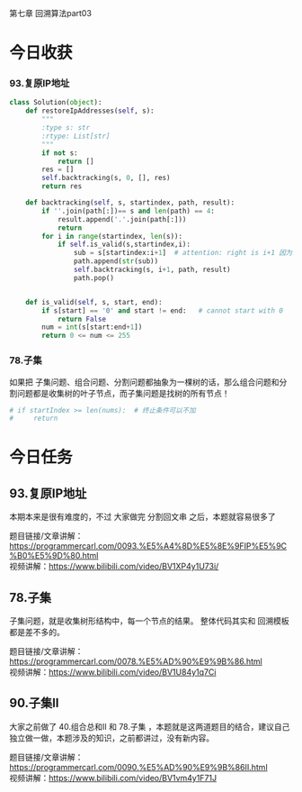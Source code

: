 第七章 回溯算法part03

# 今日收获
### 93.复原IP地址 
```python
class Solution(object):
    def restoreIpAddresses(self, s):
        """
        :type s: str
        :rtype: List[str]
        """
        if not s:
            return []
        res = []
        self.backtracking(s, 0, [], res)
        return res

    def backtracking(self, s, startindex, path, result):
        if ''.join(path[:])== s and len(path) == 4:
            result.append('.'.join(path[:]))
            return 
        for i in range(startindex, len(s)):
            if self.is_valid(s,startindex,i):
                sub = s[startindex:i+1]  # attention: right is i+1 因为右开
                path.append(str(sub))
                self.backtracking(s, i+1, path, result)
                path.pop()


    def is_valid(self, s, start, end):
        if s[start] == '0' and start != end:   # cannot start with 0
            return False
        num = int(s[start:end+1])
        return 0 <= num <= 255
```
### 78.子集 
如果把 子集问题、组合问题、分割问题都抽象为一棵树的话，那么组合问题和分割问题都是收集树的叶子节点，而子集问题是找树的所有节点！
```python
# if startIndex >= len(nums):  # 终止条件可以不加
#     return
```


# 今日任务

## 93.复原IP地址  

本期本来是很有难度的，不过 大家做完 分割回文串 之后，本题就容易很多了 

题目链接/文章讲解：https://programmercarl.com/0093.%E5%A4%8D%E5%8E%9FIP%E5%9C%B0%E5%9D%80.html  
视频讲解：https://www.bilibili.com/video/BV1XP4y1U73i/

## 78.子集  

子集问题，就是收集树形结构中，每一个节点的结果。 整体代码其实和 回溯模板都是差不多的。 

题目链接/文章讲解：https://programmercarl.com/0078.%E5%AD%90%E9%9B%86.html  
视频讲解：https://www.bilibili.com/video/BV1U84y1q7Ci 

## 90.子集II 

大家之前做了 40.组合总和II 和 78.子集 ，本题就是这两道题目的结合，建议自己独立做一做，本题涉及的知识，之前都讲过，没有新内容。 

题目链接/文章讲解：https://programmercarl.com/0090.%E5%AD%90%E9%9B%86II.html   
视频讲解：https://www.bilibili.com/video/BV1vm4y1F71J

